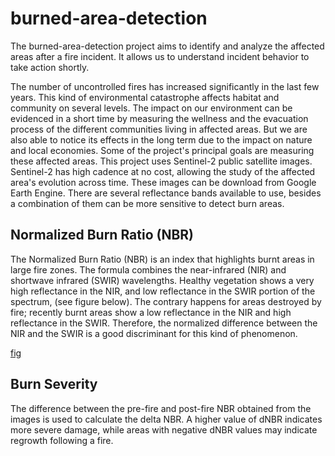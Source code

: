 # burned-area-detection


The burned-area-detection project aims to identify and analyze the affected areas after a fire incident. It allows us to understand incident behavior to take action shortly.

The number of uncontrolled fires has increased significantly in the last few years. This kind of environmental catastrophe affects habitat and community on several levels. The impact on our environment can be evidenced in a short time by measuring the wellness and the evacuation process of the different communities living in affected areas. But we are also able to notice its effects in the long term due to the impact on nature and local economies. Some of the project's principal goals are measuring these affected areas. 
This project uses Sentinel-2 public satellite images. Sentinel-2 has high cadence at no cost, allowing the study of the affected area's evolution across time. These images can be download from Google Earth Engine. There are several reflectance bands available to use, besides a combination of them can be more sensitive to detect burn areas.
## Normalized Burn Ratio (NBR)
The Normalized Burn Ratio (NBR) is an index that highlights burnt areas in large fire zones. The formula combines the near-infrared (NIR) and shortwave infrared (SWIR) wavelengths.
Healthy vegetation shows a very high reflectance in the NIR, and low reflectance in the SWIR portion of the spectrum, (see figure below). The contrary happens for areas destroyed by fire; recently burnt areas show a low reflectance in the NIR and high reflectance in the SWIR. Therefore, the normalized difference between the NIR and the SWIR is a good discriminant for this kind of phenomenon.

[fig](img/Spectral_responses.jpg)

## Burn Severity
The difference between the pre-fire and post-fire NBR obtained from the images is used to calculate the delta NBR. A higher value of dNBR indicates more severe damage, while areas with negative dNBR values may indicate regrowth following a fire.
